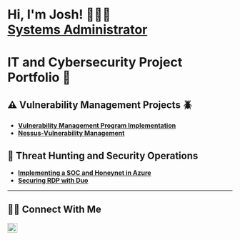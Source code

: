 <h1>Hi, I'm Josh! 👨🏿‍💻 <br/><a/a> <a href="https://www.linkedin.com/in/joshua-t-king/">Systems Administrator</a></h1> 

# IT and Cybersecurity Project Portfolio 🔐

## ⚠️ Vulnerability Management Projects 🪲

- **[Vulnerability Management Program Implementation](https://github.com/JoshKing3/vulnerability-management-program)**
- **[Nessus-Vulnerability Management](https://github.com/JoshKing3/Nessus-VulnerabilityManagement)**

## 🚨 Threat Hunting and Security Operations 

- **[Implementing a SOC and Honeynet in Azure](https://github.com/JoshKing3/Azure-SOC/tree/main)**
- **[Securing RDP with Duo](https://github.com/JoshKing3/RDP_MFA)**
  
<hr/>

## 🤳🏿 Connect With Me 

[<img align="left" alt="___________ | LinkedIn" width="22px" src="https://cdn.jsdelivr.net/npm/simple-icons@v3/icons/linkedin.svg" />][linkedin]


[linkedin]: https://linkedin.com/in/joshua-t-king/

<!--
<img width="35" alt="image" src="https://github.com/user-attachments/assets/2f41c7cd-5ea8-4475-b451-a37161b6c3fb"> 
<img width="35" alt="image" src="https://github.com/user-attachments/assets/77649969-9910-4994-8b96-74a116cfb2a8">
-->
